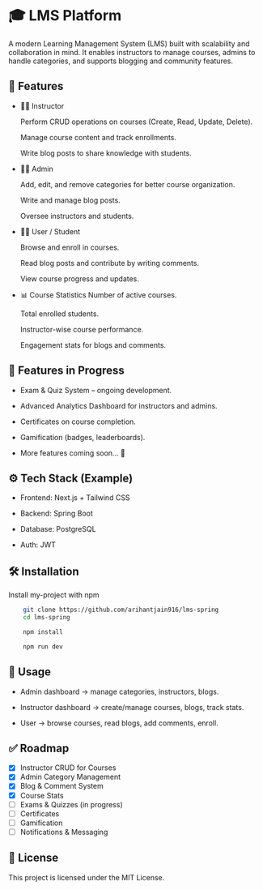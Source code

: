 
# 🎓 LMS Platform

A modern Learning Management System (LMS) built with scalability and collaboration in mind.
It enables instructors to manage courses, admins to handle categories, and supports blogging and community features.
## 📂 Features

- 👩‍🏫 Instructor

    Perform CRUD operations on courses (Create, Read, Update, Delete).

    Manage course content and track enrollments.

    Write blog posts to share knowledge with students.

- 👨‍💼 Admin

    Add, edit, and remove categories for better course organization.

    Write and manage blog posts.

    Oversee instructors and students.

- 👩‍🎓 User / Student

    Browse and enroll in courses.

    Read blog posts and contribute by writing comments.

    View course progress and updates.

- 📊 Course Statistics
    Number of active courses.

    Total enrolled students.

    Instructor-wise course performance.

    Engagement stats for blogs and comments.

## 🧪 Features in Progress

- Exam & Quiz System – ongoing development.

- Advanced Analytics Dashboard for instructors and admins.

- Certificates on course completion.

- Gamification (badges, leaderboards).

- More features coming soon… 🚀
## ⚙️ Tech Stack (Example)

- Frontend: Next.js + Tailwind CSS

- Backend: Spring Boot

- Database: PostgreSQL

- Auth: JWT

## 🛠️ Installation

Install my-project with npm

```bash
    git clone https://github.com/arihantjain916/lms-spring
    cd lms-spring
```
```bash
    npm install
```
```bash
    npm run dev
```

## 📖 Usage

- Admin dashboard → manage categories, instructors, blogs.

- Instructor dashboard → create/manage courses, blogs, track stats.

- User → browse courses, read blogs, add comments, enroll.


## ✅ Roadmap

- [x] Instructor CRUD for Courses  
- [x] Admin Category Management  
- [x] Blog & Comment System  
- [x] Course Stats  
- [ ] Exams & Quizzes (in progress)  
- [ ] Certificates  
- [ ] Gamification  
- [ ] Notifications & Messaging  

## 📜 License

This project is licensed under the MIT License.

